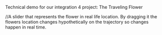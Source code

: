Technical demo for our integration 4 project: The Traveling Flower

//A slider that represents the flower in real life location. By dragging it the flowers location changes hypothetically on the trajectory so changes happen in real time.
